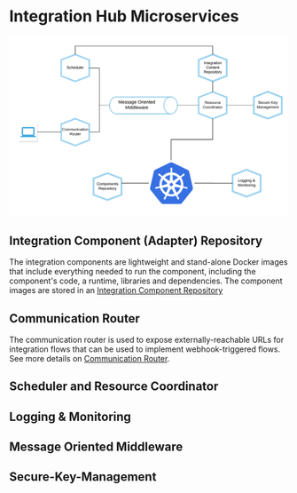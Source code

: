 # Integration Hub Microservices

![Integration Hub Microservices](Assets/IntegrationHubMicroservices.png)


## Integration Component (Adapter) Repository

The integration components are lightweight and stand-alone Docker images that include everything needed to run the
component, including the component's code, a runtime, libraries and dependencies. The component images are stored in an
[Integration Component Repository](./IntegrationComponentRepository.md)

## Communication Router

The communication router is used to expose externally-reachable URLs for integration flows that can be used to implement
webhook-triggered flows. See more details on [Communication Router](./CommunicationRouter.md).

## Scheduler and Resource Coordinator
## Logging & Monitoring
## Message Oriented Middleware
## Secure-Key-Management
